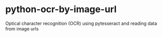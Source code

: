 # python-ocr-by-image-url
Optical character recognition (OCR)  using pytesseract  and reading data from image urls
